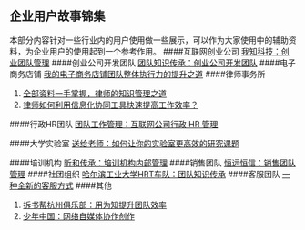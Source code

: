 ## 企业用户故事锦集
本部分内容针对一些行业内的用户使用做一些展示，可以作为大家使用中的辅助资料，为企业用户的使用起到一个参考作用。
####互联网创业公司
[我知科技：创业团队管理](http://blog.wiz.cn/user-wiz.html)
####创业公司开发团队
[团队知识传承：创业公司开发团队](http://blog.wiz.cn/user-it.html)
####电子商务店铺
[我的电子商务店铺团队整体执行力的提升之道](http://blog.wiz.cn/e-business.html)
####律师事务所
1. [全部资料一手掌握，律师的知识管理之道](http://blog.wiz.cn/wiz-lawyerkm.html)
1. [律师如何利用信息化协同工具快速提高工作效率？](http://blog.wiz.cn/wiz-lawyerteamwork.html)

####行政HR团队
[团队工作管理：互联网公司行政 HR 管理](http://blog.wiz.cn/user-hr.html)

####大学实验室
[送给老师：如何让你的实验室更高效的研究课题](http://blog.wiz.cn/case-teacher.html)

####培训机构
[昕和传承：培训机构内部管理](http://blog.wiz.cn/user-train.html)
####销售团队
[恒远恒信：销售团队管理](http://blog.wiz.cn/user-hengyuan.html)
####社团组织
[哈尔滨工业大学HRT车队：团队知识传承](http://blog.wiz.cn/user-hrt.html)
####客服团队
[一种全新的客服方式](http://blog.wiz.cn/supportmail.html)
####其他
1. [拆书帮杭州俱乐部：用为知提升团队效率](http://blog.wiz.cn/chaishubangteamwork.html)
2. [少年中国：网络自媒体协作创作](http://weibo.com/1662432807/B458ctx2d)
